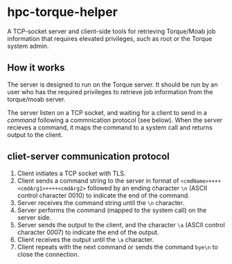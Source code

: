 # hpc-torque-helper
A TCP-socket server and client-side tools for retrieving Torque/Moab job information that requires elevated privileges, such as root or the Torque system admin.

## How it works
The server is designed to run on the Torque server.  It should be run by an user who has the required privileges to retrieve job information from the torque/moab server.

The server listen on a TCP socket, and waiting for a client to send in a *command* following a commnication protocol (see below). When the server recieves a command, it maps the command to a system call and returns output to the client.

## cliet-server communication protocol
1. Client initiates a TCP socket with TLS.
1. Client sends a command string to the server in format of `<cmdName>++++<cmdArg1>++++<cmdArg2>` followed by an ending character `\n` (ASCII control character 0010) to indicate the end of the command.
1. Server receives the command string until the `\n` character.
1. Server performs the command (mapped to the system call) on the server side.
1. Server sends the output to the client, and the character `\a` (ASCII control character 0007) to indicate the end of the output.
1. Client receives the output until the `\a` character.
1. Client repeats with the next command or sends the command `bye\n` to close the connection.

